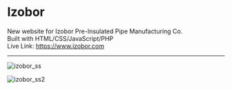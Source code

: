 # Izobor  

New website for Izobor Pre-Insulated Pipe Manufacturing Co.  
Built with HTML/CSS/JavaScript/PHP  
Live Link: https://www.izobor.com

<hr>

![izobor_ss](https://user-images.githubusercontent.com/83810014/152333183-9001714d-f131-431b-bb18-1331b5821451.PNG)  

![izobor_ss2](https://user-images.githubusercontent.com/83810014/152333202-d9ac7b34-c5df-40dc-a00e-30ade0dbaaee.PNG)
